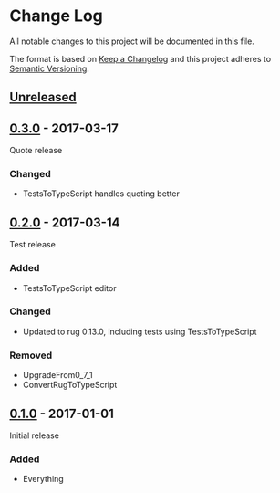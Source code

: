 # Change Log

All notable changes to this project will be documented in this file.

The format is based on [Keep a Changelog](http://keepachangelog.com/)
and this project adheres to [Semantic Versioning](http://semver.org/).

## [Unreleased]

[Unreleased]: https://github.com/atomist-rugs/rug-upgrade/compare/0.3.0...HEAD

## [0.3.0] - 2017-03-17

[0.3.0]: https://github.com/atomist-rugs/rug-upgrade/compare/0.2.0...0.3.0

Quote release

### Changed

-   TestsToTypeScript handles quoting better

## [0.2.0] - 2017-03-14

[0.2.0]: https://github.com/atomist-rugs/rug-upgrade/compare/0.1.0...0.2.0

Test release

### Added

-   TestsToTypeScript editor

### Changed

-   Updated to rug 0.13.0, including tests using TestsToTypeScript

### Removed

-   UpgradeFrom0_7_1
-   ConvertRugToTypeScript

## [0.1.0] - 2017-01-01

[0.1.0]: https://github.com/atomist-rugs/rug-upgrade/tree/0.1.0

Initial release

### Added

-   Everything
